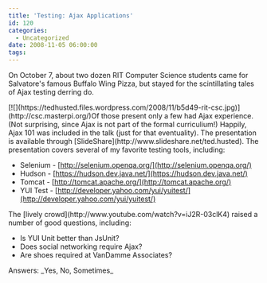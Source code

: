 ```yaml
---
title: 'Testing: Ajax Applications'
id: 120
categories:
  - Uncategorized
date: 2008-11-05 06:00:00
tags:
---
```


On October 7, about two dozen RIT Computer Science students came for Salvatore's famous Buffalo Wing Pizza, but stayed for the scintillating tales of Ajax testing derring do.
<div>[![](https://tedhusted.files.wordpress.com/2008/11/b5d49-rit-csc.jpg)](http://csc.masterpi.org/)Of those present only a few had Ajax experience. (Not surprising, since Ajax is not part of the formal curriculium!) Happily, Ajax 101 was included in the talk (just for that eventuality). The presentation is available through [SlideShare](http://www.slideshare.net/ted.husted). The presentation covers several of my favorite testing tools, including:</div>

*   Selenium - [http://selenium.openqa.org/](http://selenium.openqa.org/)
*   Hudson - [https://hudson.dev.java.net/](https://hudson.dev.java.net/)
*   Tomcat - [http://tomcat.apache.org/](http://tomcat.apache.org/)
*   YUI Test - [http://developer.yahoo.com/yui/yuitest/](http://developer.yahoo.com/yui/yuitest/)
<div>The [lively crowd](http://www.youtube.com/watch?v=iJ2R-03clK4) raised a number of good questions, including:</div>

*   Is YUI Unit better than JsUnit?
*   Does social networking require Ajax?
*   Are shoes required at VanDamme Associates?
<div>Answers: _Yes, No, Sometimes_</div>